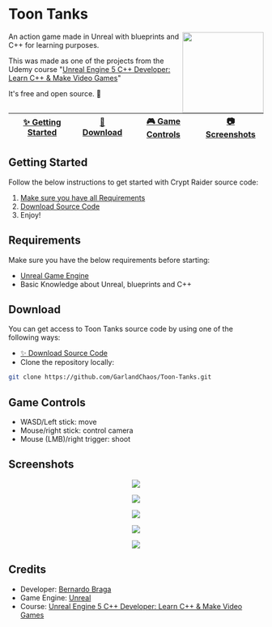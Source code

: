 # Toon Tanks

<img align="right" src="https://i.imgur.com/qfuzna2.png" height=160/>

An action game made in Unreal with blueprints and C++ for learning purposes.

This was made as one of the projects from the Udemy course "[Unreal Engine 5 C++ Developer: Learn C++ & Make Video Games](https://www.udemy.com/share/101Weu3@DvrmCJo_qKi26nlbbZidlJkY1pMsT5XeGvDFjCvL_QhySfbnB2bRSGloAR5LWcX9/)"

It's free and open source. :clap:

| [:sparkles: Getting Started](#getting-started) | [:rocket: Download](#download) | [:video_game: Game Controls](#game-controls) | [:camera: Screenshots](#screenshots) |
| --------------- | -------- |  -------- |  -------- |

## Getting Started

Follow the below instructions to get started with Crypt Raider source code:

1. [Make sure you have all Requirements](#requirements)
2. [Download Source Code](#download)
3. Enjoy!

## Requirements

Make sure you have the below requirements before starting:

- [Unreal Game Engine](https://www.unrealengine.com/)
- Basic Knowledge about Unreal, blueprints and C++

## Download

You can get access to Toon Tanks source code by using one of the following ways:

- [:sparkles: Download Source Code](https://github.com/GarlandChaos/Toon-Tanks/archive/refs/heads/main.zip)
- Clone the repository locally:

```bash
git clone https://github.com/GarlandChaos/Toon-Tanks.git
```

## Game Controls

- WASD/Left stick: move 
- Mouse/right stick: control camera
- Mouse (LMB)/right trigger: shoot

## Screenshots

<p align="center">
  <img src="https://i.imgur.com/itYryNJ.png"/>
</p>

<p align="center">
  <img src="https://i.imgur.com/oPnNSs7.png"/>
</p>

<p align="center">
  <img src="https://i.imgur.com/qfuzna2.png"/>
</p>

<p align="center">
  <img src="https://i.imgur.com/dFwMXG1.png"/>
</p>

<p align="center">
  <img src="https://i.imgur.com/KC88LFT.png"/>
</p>

## Credits

- Developer: [Bernardo Braga](https://bernardobraga.com/)
- Game Engine: [Unreal](https://www.unrealengine.com/)
- Course: [Unreal Engine 5 C++ Developer: Learn C++ & Make Video Games](https://www.udemy.com/share/101Weu3@DvrmCJo_qKi26nlbbZidlJkY1pMsT5XeGvDFjCvL_QhySfbnB2bRSGloAR5LWcX9/)

